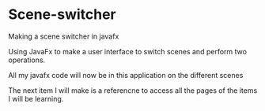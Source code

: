 # Scene-switcher
Making a scene switcher in javafx

Using JavaFx to make a user interface to switch scenes and perform two operations.

All my javafx code will now be in this application on the different scenes

The next item I will make is a referencne to access all the pages of the items I will be learning.
